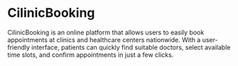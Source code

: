 # CilinicBooking
CilinicBooking is an online platform that allows users to easily book appointments at clinics and healthcare centers nationwide. With a user-friendly interface, patients can quickly find suitable doctors, select available time slots, and confirm appointments in just a few clicks.

